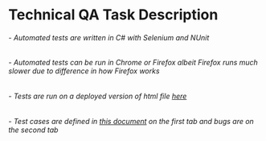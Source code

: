 # Technical QA Task Description
 
###### - Automated tests are written in *C#* with *Selenium* and *NUnit*
###### - Automated tests can be run in Chrome or Firefox albeit Firefox runs much slower due to difference in how Firefox works
###### - Tests are run on a deployed version of html file [here](https://keenonred.github.io/)
###### - Test cases are defined in [this document](./TestCases&Bugs.xlsx) on the first tab and bugs are on the second tab

